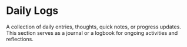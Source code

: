 
# Daily Logs

A collection of daily entries, thoughts, quick notes, or progress updates. This section serves as a journal or a logbook for ongoing activities and reflections.
